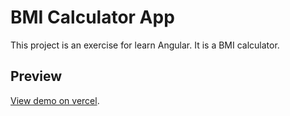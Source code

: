 # BMI Calculator App

This project is an exercise for learn Angular.
It is a BMI calculator.

## Preview

[View demo on vercel](https://6508cee5e98862593ae70962--playful-capybara-ff90b0.netlify.app/).


